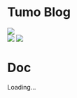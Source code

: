# Tumo Blog

[![](https://img.shields.io/github/issues/TyCoding/tumo.svg)](https://github.com/TyCoding/tumo/issues)  
[![](https://img.shields.io/github/forks/TyCoding/tumo.svg)](https://github.com/TyCoding/tumo/network) 
[![](https://img.shields.io/github/stars/TyCoding/tumo.svg)](https://github.com/TyCoding/tumo/stargazers) 



# Doc

Loading...